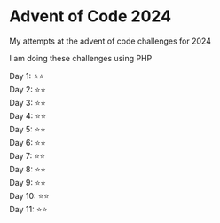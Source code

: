 # Advent of Code 2024

My attempts at the advent of code challenges for 2024

I am doing these challenges using PHP

Day 1: :star::star:  
Day 2: :star::star:  
Day 3: :star::star:  
Day 4: :star::star:  
Day 5: :star::star:  
Day 6: :star::star:    
Day 7: :star::star:  
Day 8: :star::star:  
Day 9: :star::star:  
Day 10: :star::star:  
Day 11: :star::star: